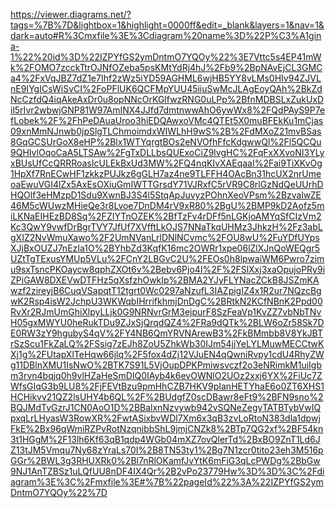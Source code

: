 https://viewer.diagrams.net/?tags=%7B%7D&lightbox=1&highlight=0000ff&edit=_blank&layers=1&nav=1&dark=auto#R%3Cmxfile%3E%3Cdiagram%20name%3D%22P%C3%A1gina-1%22%20id%3D%22IZPYfGS2ymDntmO7YQOy%22%3E7Vttc5s4EP41mWk%2FOMO7zcckTtrOJNfOZeba5psKMtYdRj4hJ%2Fb9%2BpNAvEjCL3GMCa4%2FxVqJBZ7dZ1e7Ihf2zWz5iYD59AGHML6wjHB5YY8vLMs0HIv94ZJVLnE9IYgICsWiSvCI%2FoPFlUK6QCFMpYUU45iiuSwMcJLAgEoyQAh%2BkZdNcCzfdQ4iqAkeAxDr0u8opNNcOrKGlfwzRNG0uLPp%2BfnMDBSLxZukUxDil5rIvr2wbwjGNP81W97AmINX4JJfd7dmtnwwAhO6ywWx8%2FQdPAyS9P7efLobek%2F%2FhPeDAuaUroo3hiEDQAwxoVMc4QTEt5X0muBFEkKu1mCjas09xnMmNJnwb0jpSlgTLChmoimdxWIWLhH9wS%2B%2FdMXoZ21mvBSas8GqGCSUrGoX8eHP%2Blx1WTYqrgtBOs2eNVOfhFfcKdgwwQl%2Fl5QCQu9QHIvlOqoCaA5LTSAw%2FgTxDLLbsQUExoCiZ9lvgHC%2FqFxXXvoNI3YLyxBUsUfCcQRRRoasIcULEkBxUd3MW%2FQ4nqKIvXAEqaaI%2Fai9TiXKvOg1HpXf7RnECwHF1zkkzPUJkz6gGLH7az4ne9TLFFH4OAcBn31hcUX2nrUmeoaEwuVGI4lZx5AxEsOXiuGmIWTTGrsdY71VJRxfC5rVR9C8rlGzNdQeUUrhDHQOlf3eHMzpD1Sdu9XwnBJ3S4l5StqApJuvyzPOhnXeoVPsm%2BzvalwZE46M5cWUwzMHieQe3r8Lvoe7DnDM4rV9xR80%2BgU%2BMP9kD2Aofz5miLKNaEIHEzBD8Sq%2FZIYTnOZEK%2BfTzFv4rDFf5nLGKjoAMYqSfCIzVm2Kc3QwY9vwfDrBgrTVY7JfUf7XVfftLkOJS7NNaTkqUHMz3JhkzH%2Fz3abLgXIZ2NvWmuXawo%2F2UmNVanLrlDNlNCvmc%2FOU8wU%2FuYDfUYpsXJjBxOUZJ7nEzIa1O%2BYhbZd3KqfK16mc2OWRr1xpe06lZlXJnQoWEQgr5UZtTgTExusYMUp5VLu%2FCnY2LBGvC2U%2FEOs0h8lpwaiWM6Pwro7zimu9sxTsncPKOaycw8qphZXOt6v%2Bebv6Pjo4I%2F%2FSlXxj3xaOpujoPRy9iZPiGAW8DXEVwDTFHz5qXsfzhOwkIp%2BMA2YJyFLYNacZCkB8JSZmKAwzf2zireyjB6CuqVSapqtT12tgrt0Wc0297aNzufL3IAZpigIZ4x1R2ur7NQzcBgwK2Rsp4isW2JchpU3WKWqbIHrrifkhmjDnDgC%2BRtkN2KCfNBnK2Ppd00RvXr2RJmUmGhiXlpyLLjk0G9NRNvrGrM3ejpurF8SzFeaVp1KvZZ7vbNbTNvH05gxMWYU0heRukTDu9ZJxSjQrqdQZ4%2FRa9dQTk%2BLW6oZr58Sk7DE0RW3zY9hgubyS4qV%2FY4NB6QmYRVNArewB3%2FkBMmbb8V8YkJBTrSzScu1FkZaLQ%2FSsig7zEJh8ZoU5ZhkWb30IJm54jjYeLYLMuwMECCtwKXj1g%2FUtapXlTeHqw66jlq%2F5fox4dZj12VJuEN4qQwniRvpy1cdU4RhyZWg11DBlnXMU1IsNwO%2BTK7S91L5VjOupDPKPmiwsvczf2o3eNRimkM1uiIgbm3rvn4bqjq0h9vlHZaHeSmDIQ0IAyb4k6evOWNlO2UOz2xxj6YX%2FiUc7ZWfsGIqG3b9LU8%2FjFEVtBzu9pmHhCZB7HKV9pIanHETYhaE6o0ZT6XHS1HCHikvv21QZ2lsUHY4b6QL%2F%2BUdgfZ0scDBawr8eFt9%2BFN9sno%2BQJMdTvGzrJ1CN0AoO1D%2BBalxnNzvywb942vSQNeZegyTATBTybVwIQpxqLrLHyasW3RowXR%2FwtASixbvWDl7Xm6x3qB3zvLoRtoN383dla1dpwjFkE%2Bx96qWmiRZPvRotNzqnibbShL9jmjCNZk8%2BTp7QG2xf%2BF54kn3t1HGgM%2F13lh6Kf63qB1qdp4WGb04mXZ7ovQlerTd%2BxBO9ZnT1Ld6JZ13tJM5Vmqu7Ny68zYraLs70I%2B8TN53ty1%2Bg7N1zcr0tito23eh3M516pGGr%2BWL3g3RHUXRk0%2Bl7nRlOKamfJvYtK6mFiG3qLcPWDg%2BbGw9NJ1AnTZBSz1uLQfUU8nDF4IX4Qr%2B2vPo23779Hw%3D%3D%3C%2Fdiagram%3E%3C%2Fmxfile%3E#%7B%22pageId%22%3A%22IZPYfGS2ymDntmO7YQOy%22%7D

